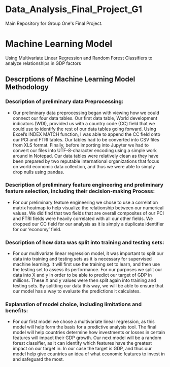 # Data_Analysis_Final_Project_G1
Main Repository for Group One's Final Project.

# Machine Learning Model

Using Multivariate Linear Regression and Random Forest Classifiers to analyze relationships in GDP factors

## Descrptions of Machine Learning Model Methodology

### Description of preliminary data Preprocessing:

  * Our preliminary data preprocessing began with viewing how we could connect our four data tables. Our first data table, World development indicators (WDI), provided us with a country code (CC) field that we could use to identify the rest of our data tables going forward. Using Excel’s INDEX MATCH function, I was able to append the CC field onto our PCI and FTRI tables. Our tables had to be converted into CSV files from XLS format. Finally, before importing into Jupyter we had to convert our files into UTF-8-character encoding using a simple work around in Notepad. Our data tables were relatively clean as they have been prepared by two reputable international organizations that focus on world economic data collection, and thus we were able to simply drop nulls using pandas.

### Description of preliminary feature engineering and preliminary feature selection, including their decision-making Process:

  * For our preliminary feature engineering we chose to use a correlation matrix heatmap to help visualize the relationship between our numerical values. We did find that two fields that are overall composites of our PCI and FTRI fields were heavily correlated with all our other fields. We dropped our CC field for our analysis as it is simply a duplicate identifier for our ‘economy’ field. 
 
### Description of how data was split into training and testing sets:

  * For our multivariate linear regression model, it was important to split our data into training and testing sets as it is necessary for supervised machine learning. It will first use the training set to learn, and then use the testing set to assess its performance. For our purposes we split our data into X and y in order to be able to predict our target of GDP in millions. These X and y values were then split again into training and testing sets. By splitting our data this way, we will be able to ensure that our model has a way to evaluate the predictions it calculates. 
  
 ### Explanation of model choice, including limitations and benefits:

  * For our first model we chose a multivariate linear regression, as this model will help form the basis for a predictive analysis tool. The final model will help countries determine how investments or losses in certain features will impact their GDP growth. Our next model will be a random forest classifier, as it can identify which features have the greatest impact on our target in. In our case the target is GDP, and thus our model help give countries an idea of what economic features to invest in and safeguard the most. 


